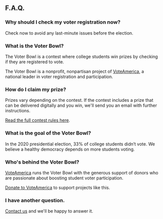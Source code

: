 ## F.A.Q.

### Why should I check my voter registration now?

Check now to avoid any last-minute issues before the election.

### What is the Voter Bowl?

The Voter Bowl is a contest where college students win prizes by checking if they are registered to vote.

The Voter Bowl is a nonprofit, nonpartisan project of [VoteAmerica](https://www.voteamerica.com/), a national leader in voter registration and participation.

### How do I claim my prize?

Prizes vary depending on the contest. If the contest includes a prize that
can be delivered digitally and you win, we'll send you an email with further
instructions.

[Read the full contest rules here](/rules).

### What is the goal of the Voter Bowl?

In the 2020 presidential election, 33% of college students didn’t vote. We believe a healthy democracy depends on more students voting.

### Who's behind the Voter Bowl?

[VoteAmerica](https://www.voteamerica.com/) runs the Voter Bowl with the generous support of donors who are passionate about boosting student voter participation.

[Donate to VoteAmerica](https://donorbox.org/voteamerica-website?utm_medium=website&utm_source=voterbowl&utm_campaign=voterbowl&source=voterbowl) to support projects like this.

### I have another question.

[Contact us](mailto:info@voterbowl.org) and we'll be happy to answer it.
